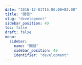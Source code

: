 ```yaml
---
date: "2016-12-01T16:00:00+02:00"
title: "開發"
slug: "development"
sidebar_position: 40
toc: false
draft: false
menu:
  sidebar:
    name: "開發"
    sidebar_position: 40
    identifier: "development"
---
```

